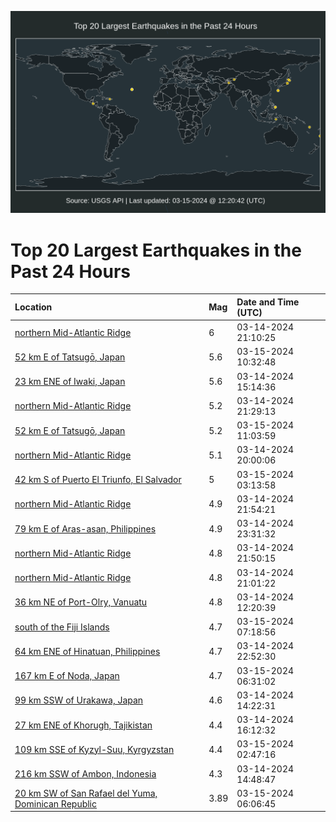 ![Map](./map.png)

# Top 20 Largest Earthquakes in the Past 24 Hours

| Location | Mag | Date and Time (UTC) |
|:---|:---|:---|
| [northern Mid-Atlantic Ridge](https://earthquake.usgs.gov/earthquakes/eventpage/us6000miy6) | 6 | 03-14-2024 21:10:25 |
| [52 km E of Tatsugō, Japan](https://earthquake.usgs.gov/earthquakes/eventpage/us6000mj1l) | 5.6 | 03-15-2024 10:32:48 |
| [23 km ENE of Iwaki, Japan](https://earthquake.usgs.gov/earthquakes/eventpage/us6000miuf) | 5.6 | 03-14-2024 15:14:36 |
| [northern Mid-Atlantic Ridge](https://earthquake.usgs.gov/earthquakes/eventpage/us6000miya) | 5.2 | 03-14-2024 21:29:13 |
| [52 km E of Tatsugō, Japan](https://earthquake.usgs.gov/earthquakes/eventpage/us6000mj1p) | 5.2 | 03-15-2024 11:03:59 |
| [northern Mid-Atlantic Ridge](https://earthquake.usgs.gov/earthquakes/eventpage/us6000mixv) | 5.1 | 03-14-2024 20:00:06 |
| [42 km S of Puerto El Triunfo, El Salvador](https://earthquake.usgs.gov/earthquakes/eventpage/us6000mizf) | 5 | 03-15-2024 03:13:58 |
| [northern Mid-Atlantic Ridge](https://earthquake.usgs.gov/earthquakes/eventpage/us6000miyf) | 4.9 | 03-14-2024 21:54:21 |
| [79 km E of Aras-asan, Philippines](https://earthquake.usgs.gov/earthquakes/eventpage/us6000miys) | 4.9 | 03-14-2024 23:31:32 |
| [northern Mid-Atlantic Ridge](https://earthquake.usgs.gov/earthquakes/eventpage/us6000miyc) | 4.8 | 03-14-2024 21:50:15 |
| [northern Mid-Atlantic Ridge](https://earthquake.usgs.gov/earthquakes/eventpage/us6000miy5) | 4.8 | 03-14-2024 21:01:22 |
| [36 km NE of Port-Olry, Vanuatu](https://earthquake.usgs.gov/earthquakes/eventpage/us6000miti) | 4.8 | 03-14-2024 12:20:39 |
| [south of the Fiji Islands](https://earthquake.usgs.gov/earthquakes/eventpage/us6000mj01) | 4.7 | 03-15-2024 07:18:56 |
| [64 km ENE of Hinatuan, Philippines](https://earthquake.usgs.gov/earthquakes/eventpage/us6000miyl) | 4.7 | 03-14-2024 22:52:30 |
| [167 km E of Noda, Japan](https://earthquake.usgs.gov/earthquakes/eventpage/us6000mizz) | 4.7 | 03-15-2024 06:31:02 |
| [99 km SSW of Urakawa, Japan](https://earthquake.usgs.gov/earthquakes/eventpage/us6000mitx) | 4.6 | 03-14-2024 14:22:31 |
| [27 km ENE of Khorugh, Tajikistan](https://earthquake.usgs.gov/earthquakes/eventpage/us6000miw5) | 4.4 | 03-14-2024 16:12:32 |
| [109 km SSE of Kyzyl-Suu, Kyrgyzstan](https://earthquake.usgs.gov/earthquakes/eventpage/us6000mizb) | 4.4 | 03-15-2024 02:47:16 |
| [216 km SSW of Ambon, Indonesia](https://earthquake.usgs.gov/earthquakes/eventpage/us6000miu7) | 4.3 | 03-14-2024 14:48:47 |
| [20 km SW of San Rafael del Yuma, Dominican Republic](https://earthquake.usgs.gov/earthquakes/eventpage/pr2024075000) | 3.89 | 03-15-2024 06:06:45 |
